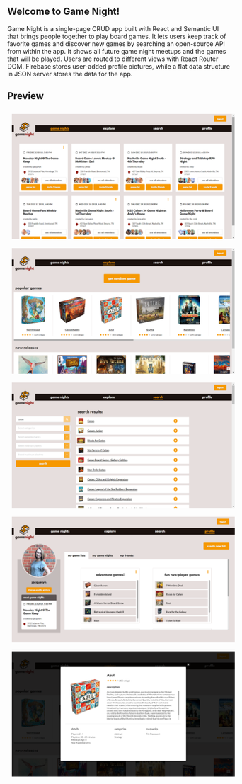 ## Welcome to Game Night!
Game Night is a single-page CRUD app built with React and Semantic UI that brings people together to play board games. It lets users keep track of favorite games and discover new games by searching an open-source API from within the app. It shows all future game night meetups and the games that will be played. Users are routed to different views with React Router DOM. Firebase stores user-added profile pictures, while a flat data structure in JSON server stores the data for the app.

## Preview

<img src="./src/images/screenshot1.png"
     alt="screenshot1"
     style="float: left; margin: 10px;" />
<img src="./src/images/screenshot2.png"
     alt="screenshot1"
     style="float: left; margin: 10px;" />
<img src="./src/images/screenshot3.png"
     alt="screenshot1"
     style="float: left; margin: 10px;" />
<img src="./src/images/screenshot4.png"
     alt="screenshot1"
     style="float: left; margin: 10px;" />
<img src="./src/images/screenshot5.png"
     alt="screenshot1"
     style="float: left; margin: 10px;" />